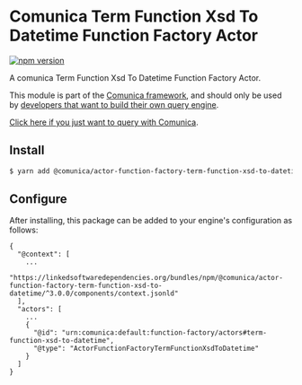 # Comunica Term Function Xsd To Datetime Function Factory Actor

[![npm version](https://badge.fury.io/js/%40comunica%2Factor-function-factory-term-function-xsd-to-datetime.svg)](https://www.npmjs.com/package/@comunica/actor-function-factory-term-function-xsd-to-datetime)

A comunica Term Function Xsd To Datetime Function Factory Actor.

This module is part of the [Comunica framework](https://github.com/comunica/comunica),
and should only be used by [developers that want to build their own query engine](https://comunica.dev/docs/modify/).

[Click here if you just want to query with Comunica](https://comunica.dev/docs/query/).

## Install

```bash
$ yarn add @comunica/actor-function-factory-term-function-xsd-to-datetime
```

## Configure

After installing, this package can be added to your engine's configuration as follows:
```text
{
  "@context": [
    ...
    "https://linkedsoftwaredependencies.org/bundles/npm/@comunica/actor-function-factory-term-function-xsd-to-datetime/^3.0.0/components/context.jsonld"
  ],
  "actors": [
    ...
    {
      "@id": "urn:comunica:default:function-factory/actors#term-function-xsd-to-datetime",
      "@type": "ActorFunctionFactoryTermFunctionXsdToDatetime"
    }
  ]
}
```
